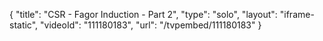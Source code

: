 {
    "title": "CSR - Fagor Induction - Part 2",
    "type": "solo",
    "layout": "iframe-static",
    "videoId": "111180183",
    "url": "\/tvpembed\/111180183"
}